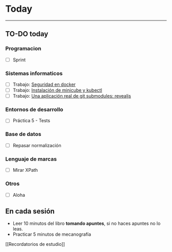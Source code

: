 # Today
---
## TO-DO today
### Programacion
- [ ] Sprint
### Sistemas informaticos
- [ ] Trabajo: [Seguridad en docker](https://classroom.google.com/c/MzQ1NTIyMzQwMDM3/a/NDkyODM4NTY5Mjg2/details)
- [ ] Trabajo: [Instalación de minicube y kubectl](https://classroom.google.com/u/0/c/MzQ1NTIyMzQwMDM3/a/NDg3MTAyNDI3NzQ0/details?hl=es)
- [ ] Trabajo: [Una aplicación real de git submodules: revealjs](https://classroom.google.com/u/0/c/MzQ1NTIyMzQwMDM3/a/NTExNDc3NzU4MjY0/details?hl=es)
### Entornos de desarrollo
- [ ] Práctica 5 - Tests
### Base de datos
- [ ] Repasar normalización
### Lenguaje de marcas
- [ ] Mirar XPath
### Otros
- [ ] Aloha
## En cada sesión
- Leer 10 minutos del libro **tomando apuntes**, si no haces apuntes no lo leas.
- Practicar 5 minutos de mecanografía

[[Recordatorios de estudio]]